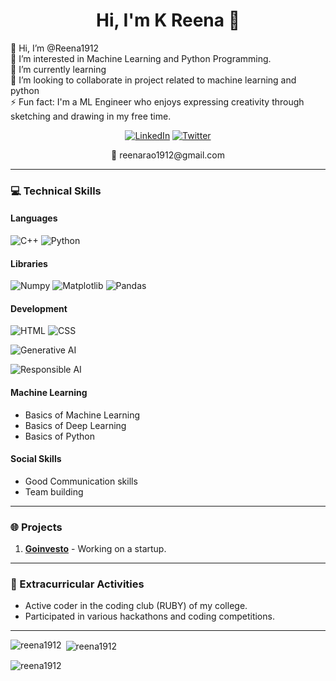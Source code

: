 <h1 align="center">Hi, I'm K Reena 👋</h1>
👋 Hi, I’m @Reena1912
<br>
👀 I’m interested in Machine Learning and Python Programming.
<br>
🌱 I’m currently learning
<br>
💞 I’m looking to collaborate in project related to machine learning and python
<br>
⚡ Fun fact: I'm a ML Engineer who enjoys expressing creativity through sketching and drawing in my free time.

<p align="center">
  <a href="https://www.linkedin.com/in/reena-k-0aa37b244/"><img src="https://img.shields.io/badge/LinkedIn-0A66C2?style=for-the-badge&logo=linkedin&logoColor=white" alt="LinkedIn"/></a>
  <a href="https://x.com/KReena1903"><img src="https://img.shields.io/badge/Twitter-1DA1F2?style=for-the-badge&logo=twitter&logoColor=white" alt="Twitter"/></a>

</p>

<p align="center">📧 reenarao1912@gmail.com </p>

---

### 💻 Technical Skills
#### Languages

![C++](https://img.shields.io/badge/C++-00599C?style=for-the-badge&logo=c%2B%2B&logoColor=white)
![Python](https://img.shields.io/badge/Python-3776AB?style=for-the-badge&logo=python&logoColor=white)

#### Libraries
![Numpy](https://img.shields.io/badge/Numpy-013243?style=for-the-badge&logo=numpy&logoColor=white)
![Matplotlib](https://img.shields.io/badge/Matplotlib-0176C1?style=for-the-badge&logo=matplotlib&logoColor=white)
![Pandas](https://img.shields.io/badge/Pandas-150458?style=for-the-badge&logo=pandas&logoColor=white)

#### Development
![HTML](https://img.shields.io/badge/HTML-E34F26?style=for-the-badge&logo=html5&logoColor=white)
![CSS](https://img.shields.io/badge/CSS-1572B6?style=for-the-badge&logo=css3&logoColor=white)

![Generative AI](https://img.shields.io/badge/Generative_AI-ffca28?style=for-the-badge)

![Responsible AI](https://img.shields.io/badge/Responsible_AI-ffca28?style=for-the-badge)


#### Machine Learning
- Basics of Machine Learning
- Basics of Deep Learning
- Basics of Python

#### Social Skills
- Good Communication skills
- Team building

---

### 🌐 Projects
1. **[Goinvesto](https://goinvesto.com/)** - Working on a startup.

---

### 🏅 Extracurricular Activities
- Active coder in the coding club (RUBY) of my college.
- Participated in various hackathons and coding competitions.

---
<p><img align="left" src="https://github-readme-stats.vercel.app/api/top-langs?username=reena1912&show_icons=true&locale=en&layout=compact" alt="reena1912" /></p>

<p>&nbsp;<img align="center" src="https://github-readme-stats.vercel.app/api?username=reena1912&show_icons=true&locale=en" alt="reena1912" /></p>


<p><img align="center" src="https://github-readme-streak-stats.herokuapp.com/?user=reena1912&" alt="reena1912" /></p>



